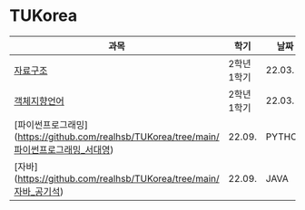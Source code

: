 # TUKorea

|과목|학기|날짜|언어|
|---|---|---|---|
|[자료구조](https://github.com/realhsb/TUKorea/tree/main/C-DataStructures)|2학년1학기|22.03.|C|
|[객체지향언어](https://github.com/realhsb/TUKorea/tree/main/Cpp-OOP)|2학년1학기|22.03.|C++|
|[파이썬프로그래밍] (https://github.com/realhsb/TUKorea/tree/main/파이썬프로그래밍_서대영)|22.09.|PYTHON|
|[자바] (https://github.com/realhsb/TUKorea/tree/main/자바_공기석)|22.09.|JAVA|

